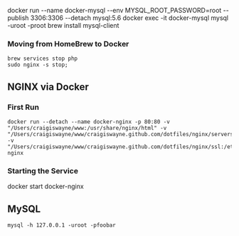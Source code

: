 docker run --name docker-mysql --env MYSQL_ROOT_PASSWORD=root --publish 3306:3306 --detach mysql:5.6
docker exec -it docker-mysql mysql -uroot -proot
brew install mysql-client


### Moving from HomeBrew to Docker
```shell
brew services stop php
sudo nginx -s stop;
```


## NGINX via Docker
### First Run
```
docker run --detach --name docker-nginx -p 80:80 -v "/Users/craigiswayne/www:/usr/share/nginx/html" -v "/Users/craigiswayne/www/craigiswayne.github.com/dotfiles/nginx/servers/wordpress_generic.vhost.conf:/etc/nginx/conf.d/wordpress_generic.conf" -v "/Users/craigiswayne/www/craigiswayne.github.com/dotfiles/nginx/ssl:/etc/nginx/ssl" nginx
```

### Starting the Service
docker start docker-nginx


## MySQL
```
mysql -h 127.0.0.1 -uroot -pfoobar
```
